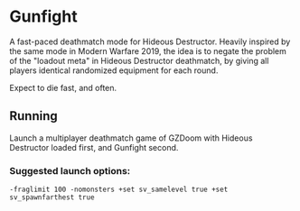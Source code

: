 # Gunfight
A fast-paced deathmatch mode for Hideous Destructor. Heavily inspired by the same mode in Modern Warfare 2019, the idea is to negate the problem of the "loadout meta" in Hideous Destructor deathmatch, by giving all players identical randomized equipment for each round.

Expect to die fast, and often.

## Running
Launch a multiplayer deathmatch game of GZDoom with Hideous Destructor loaded first, and Gunfight second.

### Suggested launch options:
```
-fraglimit 100 -nomonsters +set sv_samelevel true +set sv_spawnfarthest true
```
